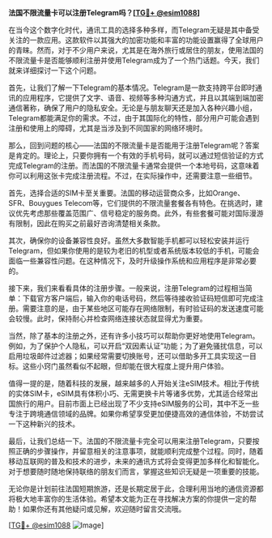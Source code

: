 **法国不限流量卡可以注册Telegram吗？[[TG💪+ @esim1088](https://t.me/s/esim1088)]**

在当今这个数字化时代，通讯工具的选择多种多样，而Telegram无疑是其中备受关注的一款应用。这款软件以其强大的加密功能和丰富的功能设置赢得了全球用户的青睐。然而，对于不少用户来说，尤其是在海外旅行或居住的朋友，使用法国的不限流量卡是否能够顺利注册并使用Telegram成为了一个热门话题。今天，我们就来详细探讨一下这个问题。

首先，让我们了解一下Telegram的基本情况。Telegram是一款支持跨平台即时通讯的应用程序，它提供了文字、语音、视频等多种沟通方式，并且以其端到端加密通信著称，确保了用户的隐私安全。无论是与朋友聊天还是加入各种兴趣小组，Telegram都能满足你的需求。不过，由于其国际化的特性，部分用户可能会遇到注册和使用上的障碍，尤其是当涉及到不同国家的网络环境时。

那么，回到问题的核心——法国的不限流量卡是否能用于注册Telegram呢？答案是肯定的。理论上，只要你拥有一个有效的手机号码，就可以通过短信验证的方式完成Telegram的注册。而法国的不限流量卡通常会提供一个本地号码，这意味着你可以利用这张卡完成注册流程。不过，在实际操作中，还需要注意一些细节。

首先，选择合适的SIM卡至关重要。法国的移动运营商众多，比如Orange、SFR、Bouygues Telecom等，它们提供的不限流量套餐各有特色。在挑选时，建议优先考虑那些覆盖范围广、信号稳定的服务商。此外，有些套餐可能对国际漫游有限制，因此在购买之前最好咨询清楚相关条款。

其次，确保你的设备兼容性良好。虽然大多数智能手机都可以轻松安装并运行Telegram，但如果你使用的是较为老旧的机型或者系统版本较低的手机，可能会面临一些兼容性问题。在这种情况下，及时升级操作系统和应用程序是非常必要的。

接下来，我们来看看具体的注册步骤。一般来说，注册Telegram的过程相当简单：下载官方客户端后，输入你的电话号码，然后等待接收验证码短信即可完成注册。需要注意的是，由于某些地区可能存在网络限制，有时验证码的发送速度可能会较慢。此时，保持耐心并检查网络连接状态就显得尤为重要。

当然，除了基本的注册之外，还有许多小技巧可以帮助你更好地使用Telegram。例如，为了保护个人隐私，可以开启“双因素认证”功能；为了避免骚扰信息，可以启用垃圾邮件过滤器；如果经常需要切换账号，还可以借助多开工具实现这一目标。这些小窍门虽然看似不起眼，但却能在很大程度上提升用户体验。

值得一提的是，随着科技的发展，越来越多的人开始关注eSIM技术。相比于传统的实体SIM卡，eSIM具有体积小巧、无需更换卡片等诸多优势，尤其适合经常出国旅行的用户。目前市面上已经出现了不少支持eSIM服务的公司，其中不乏一些专注于跨境通信领域的品牌。如果你希望享受更加便捷高效的通信体验，不妨尝试一下这种新兴的技术。

最后，让我们总结一下。法国的不限流量卡完全可以用来注册Telegram，只要按照正确的步骤操作，并留意相关的注意事项，就能顺利完成整个过程。同时，随着移动互联网的普及和技术的进步，未来的通讯方式将会变得更加多样化和智能化。对于想要随时随地保持联络的朋友们而言，掌握这些知识无疑是一项重要的技能。

无论你是计划前往法国短期旅游，还是长期定居于此，合理利用当地的通信资源都将极大地丰富你的生活体验。希望本文能为正在寻找解决方案的你提供一定的帮助！如果你还有其他疑问或见解，欢迎随时留言交流哦。

[[TG💪+ @esim1088](https://t.me/s/esim1088) ![Image](https://i.postimg.cc/4NQfJmqS/Snipaste-2025-05-13-00-14-12.png)]